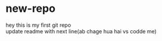 # new-repo
hey this is my first git repo
<br>
update readme with next line(ab chage hua hai vs codde me)
